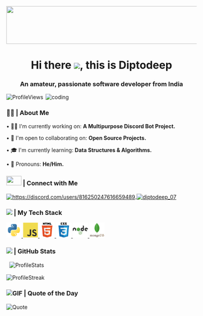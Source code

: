 <!-- Banner -->
<img align="center"
    src="https://readme-typing-svg.demolab.com/?font=Source+Code+Pro&weight=450&size=23&duration=2500&pause=1000&color=FF3C25&center=true&vCenter=true&width=450&lines=Developer+of+Nub+Bot+on+Discord;Open+Source+Enthusiast;3%2B+years+of+Coding+Experience"
    width="1000" height="100" />

<!-- Info -->
<h1 align="center"> Hi there <img src="https://github.com/TheDudeThatCode/TheDudeThatCode/blob/master/Assets/Hi.gif" width="30" />, this is Diptodeep </h1>
<h3 align="center"> An amateur, passionate software developer from India </h3>

<!-- Illustration -->
<img align="right" alt="coding" width="400" src="https://i.giphy.com/media/qgQUggAC3Pfv687qPC/giphy.webp" />

<!-- Profile Views -->
<p align="left"> 
    <img
        src="https://komarev.com/ghpvc/?username=thelegendev&label=Profile%20views&color=0e75b6&style=flat"
        alt="ProfileViews" /> 
    </p>

<!-- About Me -->
<h3 align="left"> 🙋‍♂️ | About Me </h3>
<p align="left">

• 👨‍💻 I'm currently working on: **A Multipurpose Discord Bot Project.**

• 🤝 I'm open to collaborating on: **Open Source Projects.**

• 🎓 I'm currently learning: **Data Structures & Algorithms.**

• 👤 Pronouns: **He/Him.**
</p>

<!-- Connect with Me -->
<h3 align="left"> <img src="https://github.com/TheDudeThatCode/TheDudeThatCode/blob/master/Assets/Handshake.gif" width="40" height="25"> | Connect with Me </h3>
<p align="left">
    <a href="https://discord.com/users/816250247616659489" target="blank">
        <img align="center"
            src="https://raw.githubusercontent.com/rahuldkjain/github-profile-readme-generator/master/src/images/icons/Social/discord.svg"
            alt="https://discord.com/users/816250247616659489" height="30" width="40" />
        </a>
    <a href="https://instagram.com/diptodeep_07" target="blank">
        <img align="center"
            src="https://raw.githubusercontent.com/rahuldkjain/github-profile-readme-generator/master/src/images/icons/Social/instagram.svg"
            alt="diptodeep_07" height="30" width="40" />
        </a>
</p>

<!-- My Tech Stack -->
<h3 align="left"> <img src="https://github.com/TheDudeThatCode/TheDudeThatCode/blob/master/Assets/Developer.gif" width="35" /> | My Tech Stack </h3>
<p align="left">
    <a href="https://www.python.org" target="_blank" rel="noreferrer"> 
        <img
            src="https://raw.githubusercontent.com/devicons/devicon/master/icons/python/python-original.svg"
            alt="python" width="40" height="40" /> 
        </a>
    <a href="https://developer.mozilla.org/en-US/docs/Web/JavaScript" target="_blank" rel="noreferrer"> 
        <img
            src="https://raw.githubusercontent.com/devicons/devicon/master/icons/javascript/javascript-original.svg"
            alt="javascript" width="40" height="40" /> 
        </a>
    <a href="https://www.w3.org/html/" target="_blank" rel="noreferrer"> 
        <img
            src="https://raw.githubusercontent.com/devicons/devicon/master/icons/html5/html5-original-wordmark.svg"
            alt="html5" width="40" height="40" /> 
        </a>
    <a href="https://www.w3schools.com/css/" target="_blank" rel="noreferrer"> 
        <img
            src="https://raw.githubusercontent.com/devicons/devicon/master/icons/css3/css3-original-wordmark.svg"
            alt="css3" width="40" height="40" /> 
        </a>
    <a href="https://nodejs.org" target="_blank" rel="noreferrer"> 
        <img
            src="https://raw.githubusercontent.com/devicons/devicon/master/icons/nodejs/nodejs-original-wordmark.svg"
            alt="nodejs" width="40" height="40" />
        </a>
    <a href="https://www.mongodb.com/" target="_blank" rel="noreferrer"> 
        <img
            src="https://raw.githubusercontent.com/devicons/devicon/master/icons/mongodb/mongodb-original-wordmark.svg"
            alt="mongodb" width="40" height="40" /> 
        </a>
</p>

<!-- GitHub Stats -->
<h3 align="left"> <img src='https://raw.githubusercontent.com/gist/theAdityaNVS/f5b585d1082da2dffffea32434f37956/raw/7f9552d0a179b4f84059259fa878199e369b069c/GitHub-logo.gif' width='30' /> | GitHub Stats </h3>
<p align="left">
<p>&nbsp;
    <img align="center"
        src="https://github-readme-stats.vercel.app/api?username=TheLegenDev&theme=onedark&hide_border=true&include_all_commits=false&count_private=false"
        alt="ProfileStats" />
    </p>
<p><img align="center"
        src="https://github-readme-streak-stats.herokuapp.com/?user=TheLegenDev&theme=onedark&hide_border=true"
        alt="ProfileStreak" />
    </p>
</p>

<!-- Quote of the Day -->
<h3 align="left"> <img alt="GIF" src="https://github.com/TheDudeThatCode/TheDudeThatCode/blob/master/Assets/hmm.gif" width="20" /> | Quote of the Day </h3>
<p align="left">
<p>
    <img align="center" src="https://quotes-github-readme.vercel.app/api?type=horizontal&theme=gruvbox"
        alt="Quote" />
    </p>
</p>
